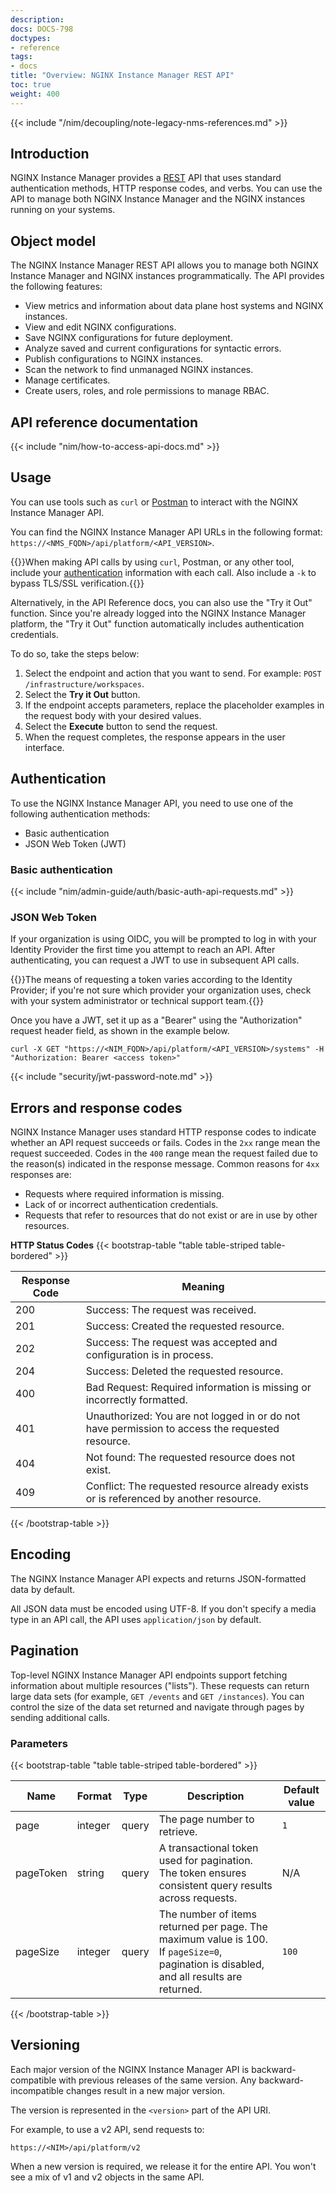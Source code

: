 ```yaml
---
description: 
docs: DOCS-798
doctypes:
- reference
tags:
- docs
title: "Overview: NGINX Instance Manager REST API"
toc: true
weight: 400
---
```


{{< include "/nim/decoupling/note-legacy-nms-references.md" >}}

## Introduction

NGINX Instance Manager provides a [REST](https://en.wikipedia.org/wiki/Representational_state_transfer) API that uses standard authentication methods, HTTP response codes, and verbs. You can use the API to manage both NGINX Instance Manager and the NGINX instances running on your systems.

## Object model

The NGINX Instance Manager REST API allows you to manage both NGINX Instance Manager and NGINX instances programmatically. The API provides the following features:

- View metrics and information about data plane host systems and NGINX instances.
- View and edit NGINX configurations.
- Save NGINX configurations for future deployment.
- Analyze saved and current configurations for syntactic errors.
- Publish configurations to NGINX instances.
- Scan the network to find unmanaged NGINX instances.
- Manage certificates.
- Create users, roles, and role permissions to manage RBAC.

## API reference documentation

{{< include "nim/how-to-access-api-docs.md" >}}

## Usage

You can use tools such as `curl` or [Postman](https://www.postman.com) to interact with the NGINX Instance Manager API.

You can find the NGINX Instance Manager API URLs in the following format: `https://<NMS_FQDN>/api/platform/<API_VERSION>`.

{{<note>}}When making API calls by using `curl`, Postman, or any other tool, include your [authentication](#authentication) information with each call. Also include a `-k` to bypass TLS/SSL verification.{{</note>}}

Alternatively, in the API Reference docs, you can also use the "Try it Out" function. Since you're already logged into the NGINX Instance Manager platform, the "Try it Out" function automatically includes authentication credentials.

To do so, take the steps below:

1. Select the endpoint and action that you want to send. For example: `POST /infrastructure/workspaces`.
2. Select the **Try it Out** button.
3. If the endpoint accepts parameters, replace the placeholder examples in the request body with your desired values.
4. Select the **Execute** button to send the request.
5. When the request completes, the response appears in the user interface.

## Authentication

To use the NGINX Instance Manager API, you need to use one of the following authentication methods:

- Basic authentication
- JSON Web Token (JWT)

### Basic authentication

{{< include "nim/admin-guide/auth/basic-auth-api-requests.md" >}}

### JSON Web Token

If your organization is using OIDC, you will be prompted to log in with your Identity Provider the first time you attempt to reach an API. After authenticating, you can request a JWT to use in subsequent API calls.

{{<note>}}The means of requesting a token varies according to the Identity Provider; if you're not sure which provider your organization uses, check with your system administrator or technical support team.{{</note>}}

Once you have a JWT, set it up as a "Bearer" <access token> using the "Authorization" request header field, as shown in the example below.

```shell
curl -X GET "https://<NIM_FQDN>/api/platform/<API_VERSION>/systems" -H "Authorization: Bearer <access token>"
```

{{< include "security/jwt-password-note.md" >}}

## Errors and response codes

NGINX Instance Manager uses standard HTTP response codes to indicate whether an API request succeeds or fails. Codes in the `2xx` range mean the request succeeded. Codes in the `400` range mean the request failed due to the reason(s) indicated in the response message. Common reasons for `4xx` responses are:

- Requests where required information is missing.
- Lack of or incorrect authentication credentials.
- Requests that refer to resources that do not exist or are in use by other resources.

**HTTP Status Codes**
{{< bootstrap-table "table table-striped table-bordered" >}}

| Response Code | Meaning                                                          |
|---------------|------------------------------------------------------------------|
| 200           | Success: The request was received.                               |
| 201           | Success: Created the requested resource.                         |
| 202           | Success: The request was accepted and configuration is in process.|
| 204           | Success: Deleted the requested resource.                         |
| 400           | Bad Request: Required information is missing or incorrectly formatted. |
| 401           | Unauthorized: You are not logged in or do not have permission to access the requested resource. |
| 404           | Not found: The requested resource does not exist.                |
| 409           | Conflict: The requested resource already exists or is referenced by another resource. |

{{< /bootstrap-table >}}

## Encoding

The NGINX Instance Manager API expects and returns JSON-formatted data by default.

All JSON data must be encoded using UTF-8. If you don't specify a media type in an API call, the API uses `application/json` by default.

## Pagination

Top-level NGINX Instance Manager API endpoints support fetching information about multiple resources ("lists"). These requests can return large data sets (for example, `GET /events` and `GET /instances`). You can control the size of the data set returned and navigate through pages by sending additional calls.

### Parameters

{{< bootstrap-table "table table-striped table-bordered" >}}

| Name       | Format   | Type  | Description                                                                                                                  | Default value |
|------------|----------|-------|------------------------------------------------------------------------------------------------------------------------------|---------------|
| page     | integer  | query | The page number to retrieve.                                                                                                 | `1`           |
| pageToken| string   | query | A transactional token used for pagination. The token ensures consistent query results across requests.                        | N/A           |
|  pageSize | integer  | query | The number of items returned per page. The maximum value is 100. If `pageSize=0`, pagination is disabled, and all results are returned. | `100`         |

{{< /bootstrap-table >}}

## Versioning

Each major version of the NGINX Instance Manager API is backward-compatible with previous releases of the same version. Any backward-incompatible changes result in a new major version.

The version is represented in the `<version>` part of the API URI.

For example, to use a v2 API, send requests to:

`https://<NIM>/api/platform/v2`

When a new version is required, we release it for the entire API. You won't see a mix of v1 and v2 objects in the same API.
